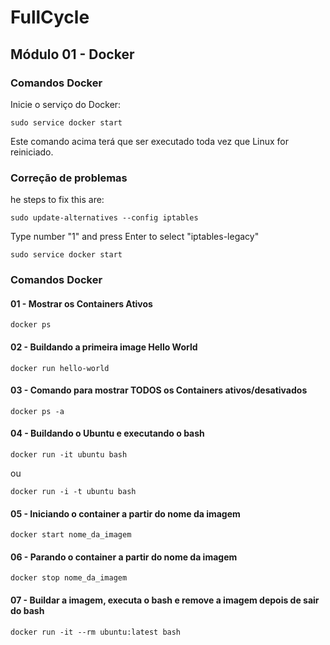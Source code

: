 # FullCycle
## Módulo 01 - Docker
### Comandos Docker

Inicie o serviço do Docker:

```
sudo service docker start
```

Este comando acima terá que ser executado toda vez que Linux for reiniciado.

### Correção de problemas 
he steps to fix this are:
```
sudo update-alternatives --config iptables
```
Type number "1" and press Enter to select "iptables-legacy"

```
sudo service docker start
```

### Comandos Docker
#### 01 - Mostrar os Containers Ativos
```
docker ps
```
#### 02 - Buildando a primeira image Hello World

```
docker run hello-world
```
#### 03 - Comando para mostrar TODOS os Containers ativos/desativados
```
docker ps -a
```
#### 04 - Buildando o Ubuntu e executando o bash
```
docker run -it ubuntu bash
```
  ou 
```
docker run -i -t ubuntu bash
```
#### 05 - Iniciando o container a partir do nome da imagem
```
docker start nome_da_imagem
```

#### 06 - Parando o container a partir do nome da imagem
```
docker stop nome_da_imagem
```

#### 07 - Buildar a imagem, executa o bash e remove a imagem depois de sair do bash
```
docker run -it --rm ubuntu:latest bash
```
